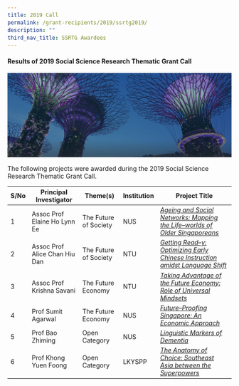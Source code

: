 ```yaml
---
title: 2019 Call
permalink: /grant-recipients/2019/ssrtg2019/
description: ""
third_nav_title: SSRTG Awardees
---
```

#### **Results of 2019 Social Science Research Thematic Grant Call**
![](/images/hero-banner.png)

The following projects were awarded during the 2019 Social Science Research Thematic Grant Call. 


| S/No | Principal<br>Investigator | Theme(s) | Institution |Project Title |
| -------- | -------- | -------- | -------- |-------- |
| 1 |  Assoc Prof Elaine Ho Lynn Ee | The Future of Society |NUS | *[Ageing and Social Networks: Mapping the Life–worlds of Older Singaporeans](https://staging.d2ih14cxifahz0.amplifyapp.com/projects/thematic-grant/elaine2019/)* |
| 2 |  Assoc Prof Alice Chan Hiu Dan | The Future of Society |NTU | *[Getting Read–y: Optimizing Early Chinese Instruction amidst Language Shift](https://staging.d2ih14cxifahz0.amplifyapp.com/projects/thematic-grant/alice2019/)* |
| 3 |  Assoc Prof Krishna Savani | The Future Economy |NTU |*[Taking Advantage of the Future Economy: Role of Universal Mindsets](https://staging.d2ih14cxifahz0.amplifyapp.com/projects/thematic-grant/krishna2019/)* |
| 4 |  Prof Sumit Agarwal | The Future Economy |NUS | *[Future–Proofing Singapore: An Economic Approach](https://staging.d2ih14cxifahz0.amplifyapp.com/projects/thematic-grant/sumit2019/)* |
| 5 |  Prof Bao Zhiming | Open Category | NUS | *[Linguistic Markers of Dementia](https://staging.d2ih14cxifahz0.amplifyapp.com/projects-awarded/thematic-grant/zhiming2019/)* |
| 6 | Prof Khong Yuen Foong | Open Category |LKYSPP |*[The Anatomy of Choice: Southeast Asia between the Superpowers](https://staging.d2ih14cxifahz0.amplifyapp.com/projects/thematic-grant/yuenfoong2019/)*  |